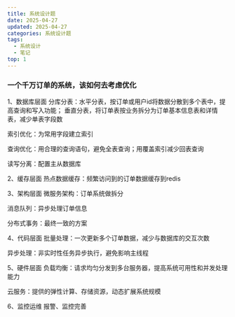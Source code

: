 ```yaml
---
title: 系统设计题
date: 2025-04-27
updated: 2025-04-27
categories: 系统设计题
tags:
  - 系统设计
  - 笔记
top: 1
---
```


### 一个千万订单的系统，该如何去考虑优化
1、数据库层面
分库分表：水平分表，按订单或用户id将数据分散到多个表中，提高查询和写入功能；
垂直分表，将订单表按业务拆分为订单基本信息表和详情表，减少单表字段数

索引优化：为常用字段建立索引

查询优化：用合理的查询语句，避免全表查询；用覆盖索引减少回表查询

读写分离：配置主从数据库

2、缓存层面
热点数据缓存：频繁访问到的订单数据缓存到redis

3、架构层面
微服务架构：订单系统做拆分

消息队列：异步处理订单信息

分布式事务：最终一致的方案

4、代码层面
批量处理：一次更新多个订单数据，减少与数据库的交互次数

异步处理：非实时性任务异步执行，避免影响主线程

5、硬件层面
负载均衡：请求均匀分发到多台服务器，提高系统可用性和并发处理能力

云服务：提供的弹性计算、存储资源，动态扩展系统规模

6、监控运维
报警、监控完善



